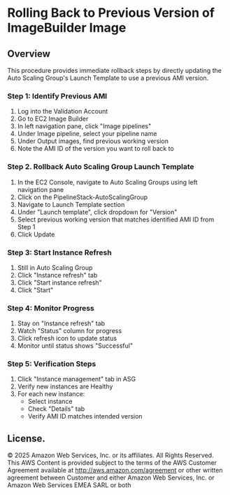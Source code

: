 # Rolling Back to Previous Version of ImageBuilder Image

## Overview

This procedure provides immediate rollback steps by directly updating the Auto Scaling Group's Launch Template to use a previous AMI version.

### Step 1: Identify Previous AMI

1. Log into the Validation Account
2. Go to EC2 Image Builder
3. In left navigation pane, click "Image pipelines"
4. Under Image pipeline, select your pipeline name
5. Under Output images, find previous working version
6. Note the AMI ID of the version you want to roll back to

### Step 2. Rollback Auto Scaling Group Launch Template

1. In the EC2 Console, navigate to Auto Scaling Groups using left navigation pane
2. Click on the PipelineStack-AutoScalingGroup
3. Navigate to Launch Template section
4. Under "Launch template", click dropdown for "Version"
5. Select previous working version that matches identified AMI ID from Step 1
6. Click Update

### Step 3: Start Instance Refresh

1. Still in Auto Scaling Group
2. Click "Instance refresh" tab
3. Click "Start instance refresh"
4. Click "Start"

### Step 4: Monitor Progress

1. Stay on "Instance refresh" tab
2. Watch "Status" column for progress
3. Click refresh icon to update status
4. Monitor until status shows "Successful"

### Step 5: Verification Steps

1. Click "Instance management" tab in ASG
2. Verify new instances are Healthy
3. For each new instance:
   - Select instance
   - Check "Details" tab
   - Verify AMI ID matches intended version

## License.

© 2025 Amazon Web Services, Inc. or its affiliates. All Rights Reserved.
This AWS Content is provided subject to the terms of the AWS Customer
Agreement available at http://aws.amazon.com/agreement or other written
agreement between Customer and either Amazon Web Services, Inc. or Amazon
Web Services EMEA SARL or both
